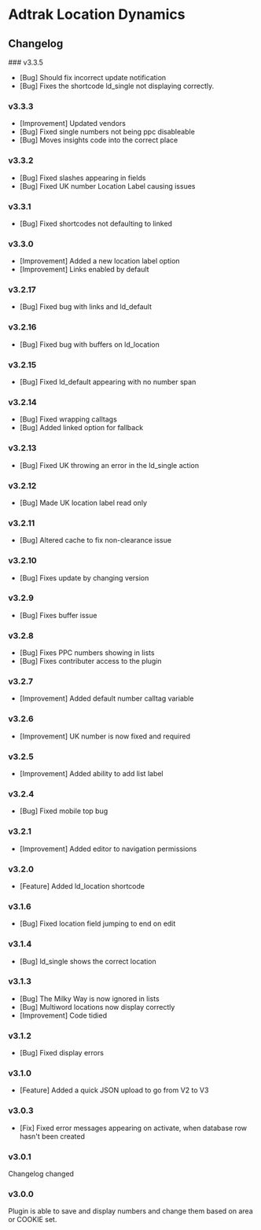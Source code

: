 # Adtrak Location Dynamics
## Changelog

### v3.3.5
- [Bug] Should fix incorrect update notification
- [Bug] Fixes the shortcode ld_single not displaying correctly.

### v3.3.3
- [Improvement] Updated vendors
- [Bug] Fixed single numbers not being ppc disableable
- [Bug] Moves insights code into the correct place

### v3.3.2
- [Bug] Fixed slashes appearing in fields
- [Bug] Fixed UK number Location Label causing issues

### v3.3.1
- [Bug] Fixed shortcodes not defaulting to linked

### v3.3.0
- [Improvement] Added a new location label option
- [Improvement] Links enabled by default

### v3.2.17
- [Bug] Fixed bug with links and ld_default

### v3.2.16
- [Bug] Fixed bug with buffers on ld_location

### v3.2.15
- [Bug] Fixed ld_default appearing with no number span

### v3.2.14
- [Bug] Fixed <a> wrapping calltags
- [Bug] Added linked option for fallback

### v3.2.13
- [Bug] Fixed UK throwing an error in the ld_single action

### v3.2.12
- [Bug] Made UK location label read only

### v3.2.11
- [Bug] Altered cache to fix non-clearance issue

### v3.2.10
- [Bug] Fixes update by changing version

### v3.2.9
- [Bug] Fixes buffer issue

### v3.2.8
- [Bug] Fixes PPC numbers showing in lists
- [Bug] Fixes contributer access to the plugin

### v3.2.7
- [Improvement] Added default number calltag variable

### v3.2.6
- [Improvement] UK number is now fixed and required

### v3.2.5
- [Improvement] Added ability to add list label

### v3.2.4
- [Bug] Fixed mobile top bug

### v3.2.1
- [Improvement] Added editor to navigation permissions

### v3.2.0
- [Feature] Added ld_location shortcode

### v3.1.6
- [Bug] Fixed location field jumping to end on edit

### v3.1.4
- [Bug] ld_single shows the correct location

### v3.1.3
- [Bug] The Milky Way is now ignored in lists
- [Bug] Multiword locations now display correctly
- [Improvement] Code tidied

### v3.1.2
- [Bug] Fixed display errors

### v3.1.0
- [Feature] Added a quick JSON upload to go from V2	to V3

### v3.0.3
- [Fix] Fixed error messages appearing on activate, when database row hasn't been created

### v3.0.1
Changelog changed

### v3.0.0
Plugin is able to save and display numbers and change them based on area or COOKIE set.
